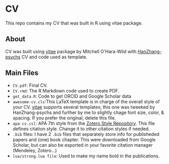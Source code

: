# CV

This repo contains my CV that was built in R using vitae package.

## About

CV was built using [vitae](https://github.com/mitchelloharawild/vitae) package by Mitchell O'Hara-Wild with [HanZhang-psychs](https://github.com/HanZhang-psych/CV) CV and code used as template.

## Main Files

* `CV.pdf`: Final CV.
* `CV.rmd`: The R Markdown code used to create PDF.
* `get_data.R`: Code to get ORCID and Google Scholar data
* `awesome-cv.cls`:This LaTeX template is in charge of the overall style of your CV. [vitae](https://github.com/mitchelloharawild/vitae) supports several templates; this one was tweeked by HanZhang-psychs and further by me to slightly chage font size, color, & spacing. If you prefer the original, delete this file. 
* `apa-cv.csl`: APA 7th style from the [Zotero Style Repository](https://www.zotero.org/styles?q=id%3Aapa-cv). This file defines citation style. Change it to other citation styles if needed.
* `.bib` files: I have 2 `.bib` files that separately store info for publisheded papers and (one) book chapter. This were downloaded from Google Scholar, but can also be exported in your favorite citation manager (Mendeley, Zotero...)
* `lua/strong.lua file`: Used to make my name bold in the publications.  